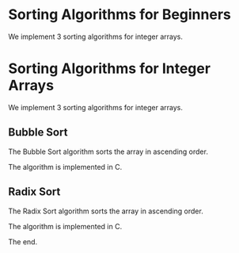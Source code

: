 # Sorting Algorithms for Beginners

We implement 3 sorting algorithms for integer arrays.

# Sorting Algorithms for Integer Arrays

We implement 3 sorting algorithms for integer arrays.

## Bubble Sort

The Bubble Sort algorithm sorts the array in ascending order.

The algorithm is implemented in C.

## Radix Sort

The Radix Sort algorithm sorts the array in ascending order.

The algorithm is implemented in C.

The end.

